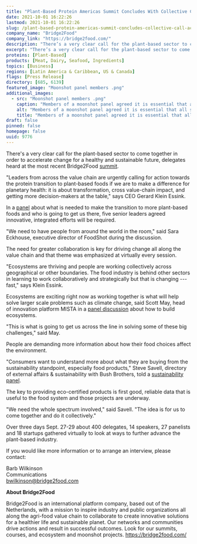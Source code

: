 ```yaml
---
title: "Plant-Based Protein Americas Summit Concludes With Collective Call for Action on Protein Transition"
date: 2021-10-01 16:22:26
lastmod: 2021-10-01 16:22:26
slug: /plant-based-protein-americas-summit-concludes-collective-call-action-protein-transition
company_name: "Bridge2Food"
company_link: "https://bridge2food.com/"
description: "There’s a very clear call for the plant-based sector to come together in order to accelerate change for a healthy and sustainable future, delegates heard at the most recent Bridge2Food summit."
excerpt: "There’s a very clear call for the plant-based sector to come together in order to accelerate change for a healthy and sustainable future, delegates heard at the most recent Bridge2Food summit."
proteins: [Plant-Based]
products: [Meat, Dairy, Seafood, Ingredients]
topics: [Business]
regions: [Latin America & Caribbean, US & Canada]
flags: [Press Release]
directory: [685, 6139]
featured_image: "Moonshot panel members .png"
additional_images:
  - src: "Moonshot panel members .png"
    caption: "Members of a moonshot panel agreed it is essential that all sectors of the food system be involved for a healthy, sustainable future: Prof. David Julian McClements, Michael Natale of Ingredion, Jo Raven of FAIRR Initiative, Nicole Negowetti of Plant Based Foods Association, Gerard Klein Essink of Bridge2Food, and Sara Eckhouse of Foodshot."
    alt: "Members of a moonshot panel agreed it is essential that all sectors of the food system be involved for a healthy, sustainable future: Prof. David Julian McClements, Michael Natale of Ingredion, Jo Raven of FAIRR Initiative, Nicole Negowetti of Plant Based Foods Association, Gerard Klein Essink of Bridge2Food, and Sara Eckhouse of Foodshot."
    title: "Members of a moonshot panel agreed it is essential that all sectors of the food system be involved for a healthy, sustainable future: Prof. David Julian McClements, Michael Natale of Ingredion, Jo Raven of FAIRR Initiative, Nicole Negowetti of Plant Based Foods Association, Gerard Klein Essink of Bridge2Food, and Sara Eckhouse of Foodshot."
draft: false
pinned: false
homepage: false
uuid: 9776
---
```

There's a very clear call for the plant-based sector to come together in
order to accelerate change for a healthy and sustainable future,
delegates heard at the most recent Bridge2Food
[summit](https://bridge2food.com/webinars/summit-plant-based-foods-proteins-americas-2021/info/programme/).

"Leaders from across the value chain are urgently calling for action
towards the protein transition to plant-based foods if we are to make a
difference for planetary health: it is about transformation, cross
value-chain impact, and getting more decision-makers at the table," says
CEO Gerard Klein Essink.

In a
[panel](https://bridge2food.com/moonshot-2030-plant-based-proteins-key-to-sustainable-future/)
about what is needed to make the transition to more plant-based foods
and who is going to get us there, five senior leaders agreed innovative,
integrated efforts will be required.

"We need to have people from around the world in the room," said Sara
Eckhouse, executive director of FoodShot during the discussion.

The need for greater collaboration is key for driving change all along
the value chain and that theme was emphasized at virtually every
session.

"Ecosystems are thriving and people are working collectively across
geographical or other boundaries. The food industry is behind other
sectors in learning to work collaboratively and strategically but that
is changing --- fast," says Klein Essink.

Ecosystems are exciting right now as working together is what will help
solve larger scale problems such as climate change, said Scott May, head
of innovation platform MISTA in a [panel
discussion](https://bridge2food.com/how-do-you-build-an-ecosystem-3-creators-talk-you-through-it/)
about how to build ecosystems.

"This is what is going to get us across the line in solving some of
these big challenges," said May.

People are demanding more information about how their food choices
affect the environment.

"Consumers want to understand more about what they are buying from the
sustainability standpoint, especially food products," Steve Savell,
directory of external affairs & sustainability with Bush Brothers, told
a [sustainability
panel](https://bridge2food.com/good-data-key-to-give-consumers-the-information-they-want-about-sustainable-food-choices/).

The key to providing eco-certified products is first good, reliable data
that is useful to the food system and those projects are underway.

"We need the whole spectrum involved," said Savell. "The idea is for us
to come together and do it collectively."

Over three days Sept. 27-29 about 400 delegates, 14 speakers, 27
panelists and 18 startups gathered virtually to look at ways to further
advance the plant-based industry.

If you would like more information or to arrange an interview, please
contact:

Barb Wilkinson\
Communications\
<bwilkinson@bridge2food.com>

**About Bridge2Food**

Bridge2Food is an international platform company, based out of the
Netherlands, with a mission to inspire industry and public organizations
all along the agri-food value chain to collaborate to create innovative
solutions for a healthier life and sustainable planet. Our networks and
communities drive actions and result in successful outcomes. Look for
our summits, courses, and ecosystem and moonshot projects.
<https://bridge2food.com/>
